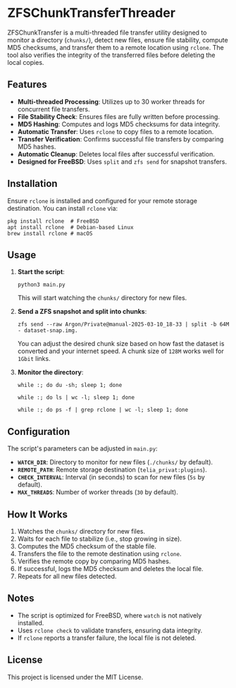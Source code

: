 # ZFSChunkTransferThreader

ZFSChunkTransfer is a multi-threaded file transfer utility designed to monitor a directory (`chunks/`), detect new files, ensure file stability, compute MD5 checksums, and transfer them to a remote location using `rclone`. The tool also verifies the integrity of the transferred files before deleting the local copies.

## Features

- **Multi-threaded Processing**: Utilizes up to 30 worker threads for concurrent file transfers.
- **File Stability Check**: Ensures files are fully written before processing.
- **MD5 Hashing**: Computes and logs MD5 checksums for data integrity.
- **Automatic Transfer**: Uses `rclone` to copy files to a remote location.
- **Transfer Verification**: Confirms successful file transfers by comparing MD5 hashes.
- **Automatic Cleanup**: Deletes local files after successful verification.
- **Designed for FreeBSD**: Uses `split` and `zfs send` for snapshot transfers.

## Installation

Ensure `rclone` is installed and configured for your remote storage destination. You can install `rclone` via:

```shell
pkg install rclone  # FreeBSD
apt install rclone  # Debian-based Linux
brew install rclone # macOS
```

## Usage

1. **Start the script**:

   ```shell
   python3 main.py
   ```

   This will start watching the `chunks/` directory for new files.

2. **Send a ZFS snapshot and split into chunks**:

   ```shell
   zfs send --raw Argon/Private@manual-2025-03-10_18-33 | split -b 64M - dataset-snap.img.
   ```

   You can adjust the desired chunk size based on how fast the dataset is converted and your internet speed. A chunk size of `128M` works well for `1Gbit` links.

3. **Monitor the directory**:

   ```shell
   while :; do du -sh; sleep 1; done
   ```

   ```shell
   while :; do ls | wc -l; sleep 1; done
   ```

   ```shell
   while :; do ps -f | grep rclone | wc -l; sleep 1; done
   ```

## Configuration

The script's parameters can be adjusted in `main.py`:

- **`WATCH_DIR`**: Directory to monitor for new files (`./chunks/` by default).
- **`REMOTE_PATH`**: Remote storage destination (`telia_privat:plugins`).
- **`CHECK_INTERVAL`**: Interval (in seconds) to scan for new files (`5s` by default).
- **`MAX_THREADS`**: Number of worker threads (`30` by default).

## How It Works

1. Watches the `chunks/` directory for new files.
2. Waits for each file to stabilize (i.e., stop growing in size).
3. Computes the MD5 checksum of the stable file.
4. Transfers the file to the remote destination using `rclone`.
5. Verifies the remote copy by comparing MD5 hashes.
6. If successful, logs the MD5 checksum and deletes the local file.
7. Repeats for all new files detected.

## Notes

- The script is optimized for FreeBSD, where `watch` is not natively installed.
- Uses `rclone check` to validate transfers, ensuring data integrity.
- If `rclone` reports a transfer failure, the local file is not deleted.

## License

This project is licensed under the MIT License.


